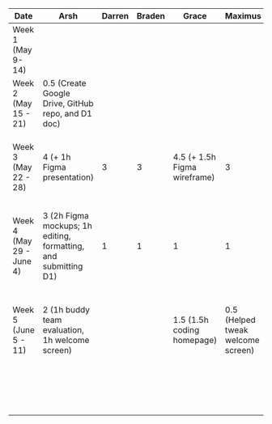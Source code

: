 | Date | Arsh | Darren | Braden | Grace | Maximus                           | Kenneth | Task                                                                                       |
|---|---|---|---|---|-----------------------------------|---|--------------------------------------------------------------------------------------------|
| Week 1 (May 9- 14)  |   |   |   |   |                                   |   |                                                                                            |
| Week 2 (May 15 - 21)  | 0.5 (Create Google Drive, GitHub repo, and D1 doc) |   |   |   |                                   |   |                                                                                            |
| Week 3 (May 22 - 28)  | 4 (+ 1h Figma presentation)  | 3  | 3  | 4.5 (+ 1.5h Figma wireframe)  | 3                                 | 3  | First meeting, brainstorming and discussing features and work on presentation              |
| Week 4 (May 29 - June 4)  | 3 (2h Figma mockups; 1h editing, formatting, and submitting D1) | 1 | 1  | 1 | 1                                 | 1  | Discuss server details and how to communicate with Spotify API, complete project proposal |
| Week 5 (June 5 - 11)  | 2 (1h buddy team evaluation, 1h welcome screen)  |   |   | 1.5 (1.5h coding homepage)  | 0.5 (Helped tweak welcome screen) |   | Complete initial version of welcome screen, complete the bulk of the buddy team evaluation                                                 |
|   |   |   |   |   |                                   |   |                                                                                            |
|   |   |   |   |   |                                   |   |                                                                                            |
|   |   |   |   |   |                                   |   |                                                                                            |
|   |   |   |   |   |                                   |   |                                                                                            |
|   |   |   |   |   |                                   |   |                                                                                            |
|   |   |   |   |   |                                   |   |                                                                                            |
|   |   |   |   |   |                                   |   |                                                                                            |
|   |   |   |   |   |                                   |   |                                                                                            |
|   |   |   |   |   |                                   |   |                                                                                            |
|   |   |   |   |   |                                   |   |                                                                                            |
|   |   |   |   |   |                                   |   |                                                                                            |
|   |   |   |   |   |                                   |   |                                                                                            |
|   |   |   |   |   |                                   |   |                                                                                            |
|   |   |   |   |   |                                   |   |                                                                                            |
